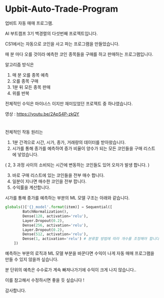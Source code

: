 # Upbit-Auto-Trade-Program
업비트 자동 매매 프로그램.

AI 부트캠프 3기 백경렬의 다섯번째 프로젝트입니다.

CS1에서는 자동으로 코인을 사고 파는 프로그램을 만들었습니다.

매 분 마다 오를 것이라 예측한 코인 종목들을 구매를 하고 판매하는 프로그램입니다.

알고리즘 방식은

1. 매 분 오를 종목 예측
2. 오를 종목 구매
3. 1분 뒤 모든 종목 판매
4. 위를 반복

전체적인 수익은 마이너스 이지만 재미있었던 프로젝트 중 하나였습니다.

영상 : https://youtu.be/2ApS4P-zkQY

#

전체적인 작동 원리는
1. 1분 간격으로 시간, 시가, 종가, 거래량의 데이터를 받아왔습니다.
2. 시가를 통해 종가를 예측하여 증가 비율이 양수가 되는 모든 코인들을 구매 리스트에 넣었습니다.
  
  ( 2, 3 과정 사이의 소비되는 시간에 변동하는 코인들도 있어 오차가 발생 합니다. )
  
3. 바로 구매 리스트에 있는 코인들을 전부 매수 합니다.
4. 일분이 지나면 매수한 코인을 전부 팝니다.
5. 수익률을 계산합니다.

시가를 통해 종가를 예측하는 부분의 ML 모델 구조는 아래와 같습니다.
```Python
globals()['{}_model'.format(item)] = Sequential([
        BatchNormalization(),
        Dense(128, activation='relu'),
        Layer.Dropout(0.2),
        Dense(256, activation='relu'),
        Layer.Dropout(0.2),
        Dense(512, activation='relu'),
        Dense(1, activation='relu') # 분류할 방법에 따라 개수를 조정해야 합니다. 
    ])
```
예측하는 부분의 로직과 ML 모델 부분을 바꾼다면 수익이 나게 자동 매매 프로그램을 만들 수 있지 않을까 싶습니다.

분 단위의 예측은 수수료가 계속 빠져나가기에 수익이 크게 나지 않습니다..

이를 참고해서 수정하시면 좋을 듯 싶습니다 !

감사합니다.
